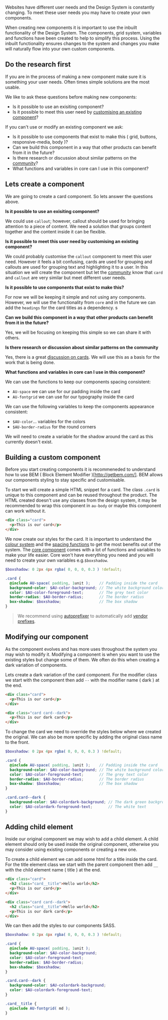 Websites have different user needs and the Design System is constantly changing. To meet these user needs you may have to create your own components.

When creating new components it is important to use the inbuilt functionality of the Design System. The components, grid system, variables and functions have been created to help to simplify this process. Using the inbuilt functionality ensures changes to the system and changes you make will naturally flow into your own custom components.


## Do the research first

If you are in the process of making a new component make sure it is something your user needs. Often times simple solutions are the most usable.

We like to ask these questions before making new components:
- Is it possible to use an exisiting component?
- Is it possible to meet this user need by [customising an existing component](/get-started/customise-component)?

If you can't use or modify an existing component we ask:
- Is it possible to use components that exist to make this ( grid, buttons, responsive-media, body )?
- Can we build this component in a way that other products can benefit from it in the future?
- Is there research or discussion about similar patterns on the [community](https://community.digital.gov.au/c/designsystem)?
- What functions and variables in core can I use in this component?


## Lets create a component

We are going to create a card component. So lets answer the questions above.

**Is it possible to use an exisiting component?**

We could use `callout`; however, callout should be used for bringing attention to a piece of content. We need a solution that groups content together and the content inside it can be flexible.


**Is it possible to meet this user need by customising an existing component?**

We could probably customise the `callout` component to meet this user need. However it feels a bit confusing, cards are used for grouping and callouts are used for grouping text and highlighting it to a user. In this situation we will create the component but let the [community](https://community.digital.gov.au/) know that `card` and `callout` are very similar but meet different user needs.


**Is it possible to use components that exist to make this?**

For now we will be keeping it simple and not using any components. However, we will use the functionality from `core` and in the future we can add the `headings` for the card titles as a dependency.
s

**Can we build this component in a way that other products can benefit from it in the future?**

Yes, we will be focusing on keeping this simple so we can share it with others.


**Is there research or discussion about similar patterns on the community**

Yes, there is a great [discussion on cards](https://community.digital.gov.au/t/cards/65/14). We will use this as a basis for the work that is being done.


**What functions and variables in core can I use in this component?**

We can use the functions to keep our components spacing consistent:
- `AU-space` we can use for our padding inside the card
- `AU-fontgrid` we can use for our typography inside the card

We can use the following variables to keep the components appearance consistent:
- `$AU-color`... variables for the colors
- `$AU-border-radius` for the round corners

We will need to create a variable for the shadow around the card as this currently doesn't exist.


## Building a custom component

Before you start creating components it is recommeneded to understand how to use BEM ( Block Element Modifier )[http://getbem.com/]. BEM allows our components styling to stay specific and customisable.

To start we will create a simple HTML snippet for a card. The class `.card` is unique to this component and can be reused throughout the product. The HTML created doesn't use any classes from the design system, it may be recommended to wrap this component in `au-body` or maybe this component can work without it.

```html
<div class="card">
  <p>This is our card</p>
</div>
```

We now create our styles for the card. It is important to understand the [colour system](/get-started/customise-color) and the [spacing functions](/get-started/font-size-space) to get the most benefits out of the system. The [core component](/components/core/code) comes with a lot of functions and variables to make your life easier. Core won't have everything you need and you will need to create your own variables e.g.`$boxshadow`.

```scss
$boxshadow: 0 2px 4px rgba( 0, 0, 0, 0.3 ) !default;

.card {
  @include AU-space( padding, 1unit );    // Padding inside the card
  background-color: $AU-color-background; // The white background color
  color: $AU-color-foreground-text;       // The grey text color
  border-radius: $AU-border-radius;       // The border radius
  box-shadow: $boxshadow;                 // The box shadow
}
```

> We recommend using [autoprefixer](https://github.com/postcss/autoprefixer) to automatically add [vendor prefixes](https://developer.mozilla.org/en-US/docs/Glossary/Vendor_Prefix).


## Modifying our component

As the component evolves and has more uses throughout the system you may wish to modify it. Modifying a component is when you want to use the existing styles but change some of them. We often do this when creating a dark variation of components.

Lets create a dark variation of the card component. For the modifier class we start with the component then add `--` with the modifier name ( dark ) at the end.

```html
<div class="card">
  <p>This is our card</p>
</div>

<div class="card card--dark">
  <p>This is our dark card</p>
</div>
```

To change the card we need to override the styles below where we created the original. We can also be more specific by adding the original class name to the front.

```scss
$boxshadow: 0 2px 4px rgba( 0, 0, 0, 0.3 ) !default;

.card {
  @include AU-space( padding, 1unit );    // Padding inside the card
  background-color: $AU-color-background; // The white background color
  color: $AU-color-foreground-text;       // The grey text color
  border-radius: $AU-border-radius;       // The border radius
  box-shadow: $boxshadow;                 // The box shadow
}

.card.card--dark {
  background-color: $AU-colordark-background; // The dark green background color
  color: $AU-colordark-foreground-text;       // The white text
}
```


## Adding child element

Inside our original component we may wish to add a child element. A child element should only be used inside the original component, otherwise you may consider using existing components or creating a new one.

To create a child element we can add some html for a title inside the card. For the title element class we start with the parent component then add `__` with the child element name ( title ) at the end.


```html
<div class="card">
  <h2 class="card__title">Hello world</h2>
  <p>This is our card</p>
</div>

<div class="card card--dark">
  <h2 class="card__title">Hello world</h2>
  <p>This is our dark card</p>
</div>
```

We can then add the styles to our components SASS.

```scss
$boxshadow: 0 2px 4px rgba( 0, 0, 0, 0.3 ) !default;

.card {
  @include AU-space( padding, 1unit );
  background-color: $AU-color-background;
  color: $AU-color-foreground-text;
  border-radius: $AU-border-radius;
  box-shadow: $boxshadow;
}

.card.card--dark {
  background-color: $AU-colordark-background;
  color: $AU-colordark-foreground-text;
}

.card__title {
  @include AU-fontgrid( md );
}
```
